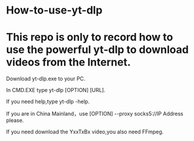 # How-to-use-yt-dlp

# This repo is only to record how to use the powerful yt-dlp to download videos from the Internet.

Download yt-dlp.exe to your PC.

In CMD.EXE type yt-dlp [OPTION] [URL].

If you need help,type yt-dlp -help.

If you are in China Mainland，use [OPTION] --proxy socks5://IP Address please.

If you need download the YxxTxBx video,you also need FFmpeg. 
